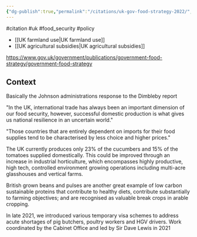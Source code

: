```yaml
---
{"dg-publish":true,"permalink":"/citations/uk-gov-food-strategy-2022/","created":"2025-10-23T17:42:45.043+01:00","updated":"2025-10-23T18:06:08.812+01:00"}
---
```


#citation #uk #food_security #policy 

- [[UK farmland use\|UK farmland use]]
- [[UK agricultural subsidies\|UK agricultural subsidies]]

https://www.gov.uk/government/publications/government-food-strategy/government-food-strategy

## Context
Basically the Johnson administrations response to the Dimbleby report

"In the UK, international trade has always been an important dimension of our food security, however, successful domestic production is what gives us national resilience in an uncertain world."

"Those countries that are entirely dependent on imports for their food supplies tend to be characterised by less choice and higher prices."

The UK currently produces only 23% of the cucumbers and 15% of the tomatoes supplied domestically. This could be improved through an increase in industrial horticulture, which encompasses highly productive, high tech, controlled environment growing operations including multi-acre glasshouses and vertical farms.

British grown beans and pulses are another great example of low carbon sustainable proteins that contribute to healthy diets, contribute substantially to farming objectives; and are recognised as valuable break crops in arable cropping.

In late 2021, we introduced various temporary visa schemes to address acute shortages of pig butchers, poultry workers and HGV drivers. Work coordinated by the Cabinet Office and led by Sir Dave Lewis in 2021
